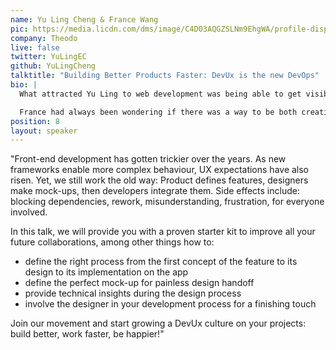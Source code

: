 ```yaml
---
name: Yu Ling Cheng & France Wang
pic: https://media.licdn.com/dms/image/C4D03AQGZSLNm9EhgWA/profile-displayphoto-shrink_200_200/0?e=1556755200&v=beta&t=OhbrIBGsfA8rpNl14YjP2xryruOEjF_Lf3MazHw-9Gs
company: Theodo
live: false
twitter: YuLingEC
github: YuLingCheng
talktitle: "Building Better Products Faster: DevUx is the new DevOps"
bio: |
  What attracted Yu Ling to web development was being able to get visible results quickly. After an 8-month entrepreneurial adventure she joined Theodo to sharpen her CTO skills and build apps to grow businesses. Today, as a lead developer, she puts her energy on making her dreams of flawless Dev-Ux collaboration come true.

  France had always been wondering if there was a way to be both creative and analytic, to solve problems as well as think out of the box. And then, she found UX/UI design. Now, she is a lead designer at BAM where she has spread her passion for atomic design, typography, and building amazing products with the help of the devs on her teams.
position: 8
layout: speaker
---
```


"Front-end development has gotten trickier over the years. As new frameworks enable more complex behaviour, UX expectations have also risen. Yet, we still work the old way: Product defines features, designers make mock-ups, then developers integrate them. Side effects include: blocking dependencies, rework, misunderstanding, frustration, for everyone involved.

In this talk, we will provide you with a proven starter kit to improve all your future collaborations, among other things how to:

- define the right process from the first concept of the feature to its design to its implementation on the app
- define the perfect mock-up for painless design handoff
- provide technical insights during the design process
- involve the designer in your development process for a finishing touch

Join our movement and start growing a DevUx culture on your projects: build better, work faster, be happier!"
